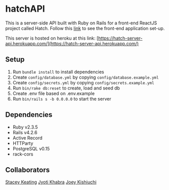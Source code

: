 # hatchAPI
This is a server-side API built with Ruby on Rails for a front-end ReactJS project called Hatch. 
Follow this [link]() to see the front-end application set-up.

This server is hosted on heroku at this link:
[https://hatch-server-api.herokuapp.com/](https://hatch-server-api.herokuapp.com/)

## Setup

1. Run `bundle install` to install dependencies
2. Create `config/database.yml` by copying `config/database.example.yml`
3. Create `config/secrets.yml` by copying `config/secrets.example.yml`
4. Run `bin/rake db:reset` to create, load and seed db
5. Create .env file based on .env.example
8. Run `bin/rails s -b 0.0.0.0` to start the server

## Dependencies

- Ruby v2.3.5
- Rails v4.2.6
- Active Record
- HTTParty
- PostgreSQL v0.15
- rack-cors

## Collaborators
[Stacey Keating](https://github.com/staceykeating/)
[Jyoti Khabra](https://github.com/jyotikhabra)
[Joey Kishiuchi](https://github.com/joeykishiuchi)